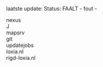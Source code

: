 laatste update: 
Status: FAALT - fout - 
<div class="service R">nexus</div><div class="service R">J</div><div class="service R">mapsrv</div><div class="service R">git</div><div class="service Y">updatejobs</div><div class="service G">loxia.nl</div><div class="service G">rigd-loxia.nl</div>